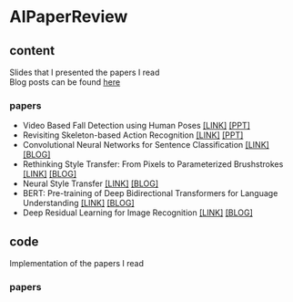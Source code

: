 # AIPaperReview
## content
Slides that I presented the papers I read <br>
Blog posts can be found [here](https://velog.io/@soyeong2/series/%EB%85%BC%EB%AC%B8%EC%9D%BD%EA%B8%B0) 

### papers
- Video Based Fall Detection using Human Poses [[LINK]](https://arxiv.org/abs/2107.14633) [[PPT]](https://github.com/soyeongsohn/AIPaperReview/blob/main/content/Video%20Based%20Fall%20Detection%20using%20Human%20Poses.pdf)
- Revisiting Skeleton-based Action Recognition [[LINK]](https://openaccess.thecvf.com/content/CVPR2022/papers/Duan_Revisiting_Skeleton-Based_Action_Recognition_CVPR_2022_paper.pdf) [[PPT]](https://github.com/soyeongsohn/AIPaperReview/blob/main/content/Revisiting%20Skeleton-based%20Action%20Recognition.pdf)
- Convolutional Neural Networks for Sentence Classification [[LINK]](https://arxiv.org/abs/1408.5882) [[BLOG]](https://velog.io/@soyeong2/Convolutional-Neural-Networks-for-Sentence-Classification-Yoon-Kim-2014)
- Rethinking Style Transfer: From Pixels to Parameterized Brushstrokes [[LINK]](https://openaccess.thecvf.com/content/CVPR2021/papers/Kotovenko_Rethinking_Style_Transfer_From_Pixels_to_Parameterized_Brushstrokes_CVPR_2021_paper.pdf) [[BLOG]](https://velog.io/@soyeong2/Rethinking-Style-Transfer-From-Pixels-to-Parameterized-Brushstrokes)
- Neural Style Transfer [[LINK]](https://www.cv-foundation.org/openaccess/content_cvpr_2016/papers/Gatys_Image_Style_Transfer_CVPR_2016_paper.pdf) [[BLOG]](https://velog.io/@soyeong2/Image-Style-Transfer-Using-Convolutional-Neural-Networks)
- BERT: Pre-training of Deep Bidirectional Transformers for Language Understanding [[LINK]](https://arxiv.org/abs/1810.04805) [[BLOG]](https://www.cv-foundation.org/openaccess/content_cvpr_2016/papers/Gatys_Image_Style_Transfer_CVPR_2016_paper.pdf)
- Deep Residual Learning for Image Recognition [[LINK]](https://www.cv-foundation.org/openaccess/content_cvpr_2016/papers/He_Deep_Residual_Learning_CVPR_2016_paper.pdf) [[BLOG]](https://velog.io/@soyeong2/CV-Deep-Residual-Learning-for-Image-Recognition-2015)


## code
Implementation of the papers I read

### papers
